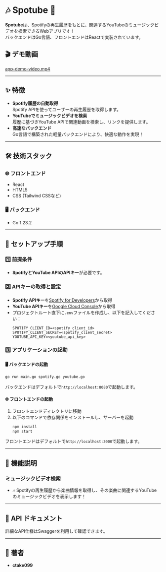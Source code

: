 # 🎶 Spotube 🎥

**Spotube**は、Spotifyの再生履歴をもとに、関連するYouTubeのミュージックビデオを検索できるWebアプリです！  
バックエンドはGo言語、フロントエンドはReactで実装されています。

## 🎬 デモ動画
[app-demo-video.mp4](リンクを挿入)

---

## ✨ 特徴
- **Spotify履歴の自動取得**  
   Spotify APIを使ってユーザーの再生履歴を取得します。
- **YouTubeでミュージックビデオを検索**  
   履歴に基づきYouTube APIで関連動画を検索し、リンクを提供します。
- **高速なバックエンド**  
   Go言語で構築された軽量バックエンドにより、快適な動作を実現！

---

## 🛠️ 技術スタック

### 🌐 フロントエンド
- React
- HTML5
- CSS (Tailwind CSSなど)

### 🖥️ バックエンド
- Go 1.23.2

---

## 🚀 セットアップ手順

### 1️⃣ 前提条件
- **SpotifyとYouTube APIのAPIキー**が必要です。

### 2️⃣ APIキーの取得と設定
- **Spotify APIキー**を[Spotify for Developers](https://developer.spotify.com)から取得
- **YouTube APIキー**を[Google Cloud Console](https://console.cloud.google.com/)から取得
- プロジェクトルート直下に`.env`ファイルを作成し、以下を記入してください：
    ```plaintext
    SPOTIFY_CLIENT_ID=<spotify_client_id>
    SPOTIFY_CLIENT_SECRET=<spotify_client_secret>
    YOUTUBE_API_KEY=<youtube_api_key>
    ```

### 3️⃣ アプリケーションの起動

#### 🖥️ バックエンドの起動
```bash
go run main.go spotify.go youtube.go
```
バックエンドはデフォルトで`http://localhost:8080`で起動します。

#### 🌐 フロントエンドの起動
1. フロントエンドディレクトリに移動
2. 以下のコマンドで依存関係をインストールし、サーバーを起動
    ```bash
    npm install
    npm start
    ```
フロントエンドはデフォルトで`http://localhost:3000`で起動します。

---

## 🎵 機能説明

### ミュージックビデオ検索
- 🎶 Spotifyの再生履歴から楽曲情報を取得し、その楽曲に関連するYouTubeのミュージックビデオを表示します！

---

## 📜 API ドキュメント
詳細なAPI仕様はSwaggerを利用して確認できます。  

---

## 👤 著者
- **ctake099**